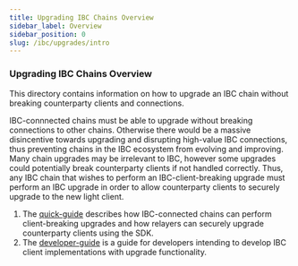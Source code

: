 ```yaml
---
title: Upgrading IBC Chains Overview
sidebar_label: Overview
sidebar_position: 0
slug: /ibc/upgrades/intro
---
```


### Upgrading IBC Chains Overview

This directory contains information on how to upgrade an IBC chain without breaking counterparty clients and connections. 

IBC-connnected chains must be able to upgrade without breaking connections to other chains. Otherwise there would be a massive disincentive towards upgrading and disrupting high-value IBC connections, thus preventing chains in the IBC ecosystem from evolving and improving. Many chain upgrades may be irrelevant to IBC, however some upgrades could potentially break counterparty clients if not handled correctly. Thus, any IBC chain that wishes to perform an IBC-client-breaking upgrade must perform an IBC upgrade in order to allow counterparty clients to securely upgrade to the new light client.

1. The [quick-guide](./01-quick-guide.md) describes how IBC-connected chains can perform client-breaking upgrades and how relayers can securely upgrade counterparty clients using the SDK.
2. The [developer-guide](./02-developer-guide.md) is a guide for developers intending to develop IBC client implementations with upgrade functionality.
